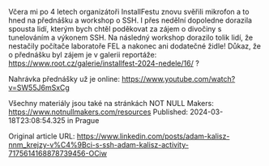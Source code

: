 Včera mi po 4 letech organizátoři InstallFestu znovu svěřili mikrofon a to hned na přednášku a workshop o SSH. I přes nedělní dopoledne dorazila spousta lidí, kterým bych chtěl poděkovat za zájem o divočiny s tunelováním a výkonem SSH. Na následný workshop dorazilo tolik lidí, že nestačily počítače laboratoře FEL a nakonec ani dodatečné židle! Důkaz, že o přednášku byl zájem je v galerii reportáže: https://www.root.cz/galerie/installfest-2024-nedele/16/ ?

Nahrávka přednášky už je online: https://www.youtube.com/watch?v=SW55J6mSxCg

Všechny materiály jsou také na stránkách NOT NULL Makers: https://www.notnullmakers.com/resources
Published: 2024-03-18T23:08:54.325 in Prague

Original article URL: https://www.linkedin.com/posts/adam-kalisz-nnm_krejzy-v%C4%9Bci-s-ssh-adam-kalisz-activity-7175614168878739456-OCiw

